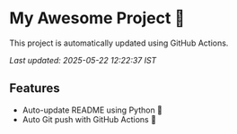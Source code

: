 # My Awesome Project 🚀

This project is automatically updated using GitHub Actions.

_Last updated: 2025-05-22 12:22:37 IST_

## Features
- Auto-update README using Python 🐍
- Auto Git push with GitHub Actions 🤖
